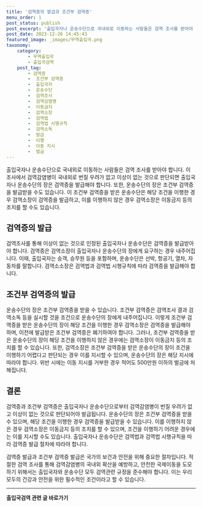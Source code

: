 ```yaml
---
title: '검역증의 발급과 조건부 검역증'
menu_order: 1
post_status: publish
post_excerpt: '출입국자나 운송수단으로 국내외로 이동하는 사람들은 검역 조사를 받아야 합니다. 이 조사에서 검역감염병이 국내외로 번질 우려가 없고 이상이 없는 것으로 판단되면 출입국자나 운송수단의 장은 검역증을 발급해야 합니다. 또한, 운송수단의 장은 조건부 검역증을 발급받을 수도 있습니다. 이 조건부 검역증을 받은 운송수단은 해당 조건을 이행한 경우 검역소장이 검역증을 발급하고, 이를 이행하지 않은 경우 검역소장은 이동금지 등의 조치를 할 수도 있습니다.'
post_date: 2023-12-26 14:45:43
featured_image: _images/무역출입국.png
taxonomy:
    category:
        - 무역출입국
        - 출입국검역
    post_tag:
        - 검역증
        -  조건부 검역증
        -  출입국자
        -  운송수단
        -  검역조사
        -  검역감염병
        -  이동금지
        -  검역소장
        -  검역법
        -  검역법 시행규칙
        -  검역소독
        -  발급
        -  이행
        -  이동 지시
        -  벌금
---
```



출입국자나 운송수단으로 국내외로 이동하는 사람들은 검역 조사를 받아야 합니다. 이 조사에서 검역감염병이 국내외로 번질 우려가 없고 이상이 없는 것으로 판단되면 출입국자나 운송수단의 장은 검역증을 발급해야 합니다. 또한, 운송수단의 장은 조건부 검역증을 발급받을 수도 있습니다. 이 조건부 검역증을 받은 운송수단은 해당 조건을 이행한 경우 검역소장이 검역증을 발급하고, 이를 이행하지 않은 경우 검역소장은 이동금지 등의 조치를 할 수도 있습니다.

## 검역증의 발급

검역조사를 통해 이상이 없는 것으로 인정된 출입국자나 운송수단은 검역증을 발급받아야 합니다. 검역증은 검역소장이 출입국자나 운송수단의 장에게 요구하는 경우 내주어집니다. 이때, 출입국자는 승객, 승무원 등을 포함하며, 운송수단은 선박, 항공기, 열차, 자동차를 말합니다. 검역소소장은 검역법과 검역법 시행규칙에 따라 검역증을 발급해야 합니다.

## 조건부 검역증의 발급

운송수단의 장은 조건부 검역증을 받을 수 있습니다. 조건부 검역증은 검역조사 결과 검역소독 등을 실시할 것을 조건으로 운송수단의 장에게 내주어집니다. 이렇게 조건부 검역증을 받은 운송수단의 장이 해당 조건을 이행한 경우 검역소장은 검역증을 발급해야 하며, 이전에 발급받은 조건부 검역증은 폐기하여야 합니다. 그러나, 조건부 검역증을 받은 운송수단의 장이 해당 조건을 이행하지 않은 경우에는 검역소장이 이동금지 등의 조치를 할 수 있습니다. 또한, 검역소장은 조건부 검역증을 받은 운송수단의 장이 조건을 이행하기 어렵다고 판단되는 경우 이를 지시할 수 있으며, 운송수단의 장은 해당 지시에 따라야 합니다. 위반 시에는 이동 지시를 거부한 경우 적어도 500만원 이하의 벌금에 처해집니다.

## 결론

검역증과 조건부 검역증은 출입국자나 운송수단으로부터 검역감염병이 번질 우려가 없고 이상이 없는 것으로 판단되어야 발급됩니다. 운송수단의 장은 조건부 검역증을 받을 수 있으며, 해당 조건을 이행한 경우 검역증을 발급받을 수 있습니다. 이를 이행하지 않은 경우 검역소장은 이동금지 등의 조치를 할 수 있으며, 조건을 이행하기 어려운 경우에는 이를 지시할 수도 있습니다. 출입국자나 운송수단은 검역법과 검역법 시행규칙을 따라 검역증 발급 절차에 따라야 합니다.

검역증 발급과 조건부 검역증 발급은 국가의 보건과 안전을 위해 중요한 절차입니다. 적절한 검역 조사를 통해 검역감염병의 국내외 확산을 예방하고, 안전한 국제이동을 도모하기 위해서는 출입국자와 운송수단 모두 검역관련 규정을 준수해야 합니다. 이는 우리 모두의 건강과 안전을 위한 필수적인 조건이라고 할 수 있습니다. 

          

          
                   
<!-- wp:separator -->
<hr class="wp-block-separator has-alpha-channel-opacity"/>
<!-- /wp:separator -->

<!-- wp:group {"backgroundColor":"base","layout":{"type":"constrained"}} -->
<div class="wp-block-group has-base-background-color has-background"><!-- wp:paragraph {"align":"center","fontSize":"medium"} -->
<p class="has-text-align-center has-large-font-size"><strong>출입국검역 관련 글 바로가기</strong></p>
<!-- /wp:paragraph -->


<!-- wp:latest-posts
{"categories":[{"id":14934,"count":19,"description":"","link":"https://uknowlaw.com/category/%ec%b6%9c%ec%9e%85%ea%b5%ad%ea%b2%80%ec%97%ad/","name":"출입국검역","slug":"출입국검역","taxonomy":"category","parent":0,"meta":[],"_links":{"self":[{"href":"https://uknowlaw.com/wp-json/wp/v2/categories/14934"}],"collection":[{"href":"https://uknowlaw.com/wp-json/wp/v2/categories"}],"about":[{"href":"https://uknowlaw.com/wp-json/wp/v2/taxonomies/category"}],"wp:post_type":[{"href":"https://uknowlaw.com/wp-json/wp/v2/posts?categories=14934"}],"curies":[{"name":"wp","href":"https://api.w.org/{rel}","templated":true}]}}],"postsToShow":100,"excerptLength":28,"postLayout":"grid","columns":2,"featuredImageAlign":"left","featuredImageSizeSlug":"large","fontSize":"small"} /--></div>
<!-- /wp:group -->